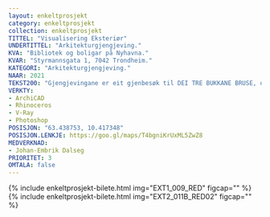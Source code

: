 ```yaml
---
layout: enkeltprosjekt
category: enkeltprosjekt
collection: enkeltprosjekt
TITTEL: "Visualisering Eksteriør"
UNDERTITTEL: "Arkitekturgjengjeving."
KVA: "Bibliotek og boligar på Nyhavna."
KVAR: "Styrmannsgata 1, 7042 Trondheim."
KATEGORI: "Arkitekturgjengjeving."
NAAR: 2021
TEKST200: "Gjengjevingane er eit gjenbesøk til DEI TRE BUKKANE BRUSE, og synar ein kompleks modell av eit fullstendig modellert prosjekt. Modellen er laga i ArchiCAD, og sidan bearbeida i Rhinoceros. Gjengjevingane er laga i V-Ray, og smått bearbeidd i Photoshop. <br><br> Bileta synar forhaldet til die ulike elementa i prosjektet. Ein ser relasjonane mellom boligtårna, monumentet, kaféen, uteplassane og sjølve biblioteket. <br><br> Denne modellen er meir kompleks for formålet enn han trong å vere. Han er fullt innreidd, detaljmodellert med lysarmaturar, bokhyller, innfesting av konstruktive element og så vidare. Dette er fordi han er brukt i fleire fasar, både som prosjekteringsmodell og visualiseringsmodell. Dette er ein fin idé men er ikkje nødvendig, og eg hadde vore betre nøgd om eg hadde laga ein modell til kvart formål. Kanskje ved eit gjenbesøk? <br><br> Det var veldig artig å arbeide med gjengjevingar av eksteriør, og eg skulle ynskje eg kom på eit djupare detaljnivå for å lære meg å arbeide meir med blant anna selektivt fokus, ulike perspektiv, klarheit og uklarheit."
VERKTY:
- ArchiCAD
- Rhinoceros
- V-Ray
- Photoshop
POSISJON: "63.438753, 10.417348"
POSISJON.LENKJE: https://goo.gl/maps/T4bgniKrUxML5ZwZ8
MEDVERKNAD: 
- Johan-Embrik Dalseg
PRIORITET: 3
OMTALA: false
---
```

{% include enkeltprosjekt-bilete.html   img="EXT1_009_RED"      figcap="" %}
{% include enkeltprosjekt-bilete.html   img="EXT2_011B_RED02"   figcap="" %}
